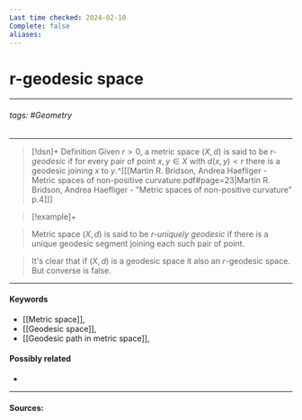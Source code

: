 ```yaml
---
Last time checked: 2024-02-10
Complete: false
aliases:
---
```

# r-geodesic space
***
###### tags: #Geometry  
***
>[!dsn]+ Definition
>Given $r>0$, a metric space $(X,d)$ is said to be *$r$-geodesic* if for every pair of point $x,y\in X$ with $d(x,y)<r$ there is a geodesic joining $x$ to $y$.^[[[Martin R. Bridson, Andrea Haefliger - Metric spaces of non-positive curvature.pdf#page=23|Martin R. Bridson, Andrea Haefliger - "Metric spaces of non-positive curvature" p.4]]]

>[!example]+ 
>

>Metric space $(X,d)$ is said to be *$r$-uniquely geodesic* if there is a unique geodesic segment joining each such pair of point.

>It's clear that if $(X,d)$ is a geodesic space it also an $r$-geodesic space. But converse is false.

***
#### Keywords
- [[Metric space]],
- [[Geodesic space]],
- [[Geodesic path in metric space]],
#### Possibly related
- 
***
#### Sources: